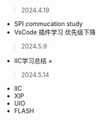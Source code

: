 > 2024.4.19

* SPI commucation study
* VsCode 插件学习 优先级下降

> 2024.5.9
* IIC学习总结 ×

>  2024.5.14
* IIC
* XIP
* UIO
* FLASH